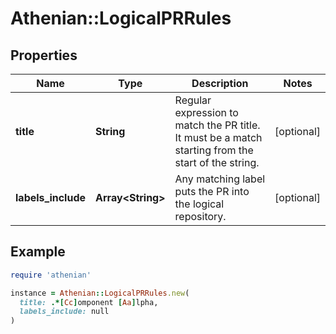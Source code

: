 # Athenian::LogicalPRRules

## Properties

| Name | Type | Description | Notes |
| ---- | ---- | ----------- | ----- |
| **title** | **String** | Regular expression to match the PR title. It must be a match starting from the start of the string.  | [optional] |
| **labels_include** | **Array&lt;String&gt;** | Any matching label puts the PR into the logical repository. | [optional] |

## Example

```ruby
require 'athenian'

instance = Athenian::LogicalPRRules.new(
  title: .*[Cc]omponent [Aa]lpha,
  labels_include: null
)
```

